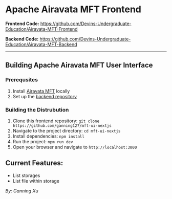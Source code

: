 # Apache Airavata MFT Frontend

**Frontend Code:** https://github.com/Devins-Undergraduate-Education/Airavata-MFT-Frontend

**Backend Code:** https://github.com/Devins-Undergraduate-Education/Airavata-MFT-Backend

--- 

## Building Apache Airavata MFT User Interface
### Prerequsites
1. Install [Airavata MFT](https://github.com/apache/airavata-mft) locally
2. Set up the [backend repository](https://github.com/Devins-Undergraduate-Education/Airavata-MFT-Backend)

### Building the Distrubution

1. Clone this frontend repository: `git clone https://github.com/ganning127/mft-ui-nextjs`
2. Navigate to the project directory: `cd mft-ui-nextjs`
3. Install dependencies: `npm install`
4. Run the project: `npm run dev`
5. Open your browser and navigate to `http://localhost:3000`



## Current Features:
- List storages
- List file within storage


*By: Ganning Xu*
